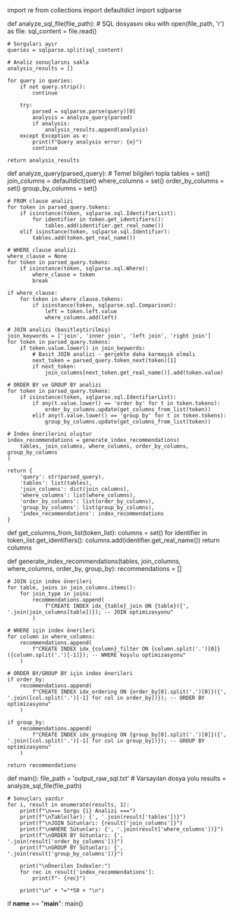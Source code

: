 import re
from collections import defaultdict
import sqlparse

def analyze_sql_file(file_path):
    # SQL dosyasını oku
    with open(file_path, 'r') as file:
        sql_content = file.read()
    
    # Sorguları ayır
    queries = sqlparse.split(sql_content)
    
    # Analiz sonuçlarını sakla
    analysis_results = []
    
    for query in queries:
        if not query.strip():
            continue
            
        try:
            parsed = sqlparse.parse(query)[0]
            analysis = analyze_query(parsed)
            if analysis:
                analysis_results.append(analysis)
        except Exception as e:
            print(f"Query analysis error: {e}")
            continue
    
    return analysis_results

def analyze_query(parsed_query):
    # Temel bilgileri topla
    tables = set()
    join_columns = defaultdict(set)
    where_columns = set()
    order_by_columns = set()
    group_by_columns = set()
    
    # FROM clause analizi
    for token in parsed_query.tokens:
        if isinstance(token, sqlparse.sql.IdentifierList):
            for identifier in token.get_identifiers():
                tables.add(identifier.get_real_name())
        elif isinstance(token, sqlparse.sql.Identifier):
            tables.add(token.get_real_name())
    
    # WHERE clause analizi
    where_clause = None
    for token in parsed_query.tokens:
        if isinstance(token, sqlparse.sql.Where):
            where_clause = token
            break
    
    if where_clause:
        for token in where_clause.tokens:
            if isinstance(token, sqlparse.sql.Comparison):
                left = token.left.value
                where_columns.add(left)
    
    # JOIN analizi (basitleştirilmiş)
    join_keywords = ['join', 'inner join', 'left join', 'right join']
    for token in parsed_query.tokens:
        if token.value.lower() in join_keywords:
            # Basit JOIN analizi - gerçekte daha karmaşık olmalı
            next_token = parsed_query.token_next(token)[1]
            if next_token:
                join_columns[next_token.get_real_name()].add(token.value)
    
    # ORDER BY ve GROUP BY analizi
    for token in parsed_query.tokens:
        if isinstance(token, sqlparse.sql.IdentifierList):
            if any(t.value.lower() == 'order by' for t in token.tokens):
                order_by_columns.update(get_columns_from_list(token))
            elif any(t.value.lower() == 'group by' for t in token.tokens):
                group_by_columns.update(get_columns_from_list(token))
    
    # Index önerilerini oluştur
    index_recommendations = generate_index_recommendations(
        tables, join_columns, where_columns, order_by_columns, group_by_columns
    )
    
    return {
        'query': str(parsed_query),
        'tables': list(tables),
        'join_columns': dict(join_columns),
        'where_columns': list(where_columns),
        'order_by_columns': list(order_by_columns),
        'group_by_columns': list(group_by_columns),
        'index_recommendations': index_recommendations
    }

def get_columns_from_list(token_list):
    columns = set()
    for identifier in token_list.get_identifiers():
        columns.add(identifier.get_real_name())
    return columns

def generate_index_recommendations(tables, join_columns, where_columns, order_by, group_by):
    recommendations = []
    
    # JOIN için index önerileri
    for table, joins in join_columns.items():
        for join_type in joins:
            recommendations.append(
                f"CREATE INDEX idx_{table}_join ON {table}({', '.join(join_columns[table])}); -- JOIN optimizasyonu"
            )
    
    # WHERE için index önerileri
    for column in where_columns:
        recommendations.append(
            f"CREATE INDEX idx_{column}_filter ON {column.split('.')[0]}({column.split('.')[-1]}); -- WHERE koşulu optimizasyonu"
        )
    
    # ORDER BY/GROUP BY için index önerileri
    if order_by:
        recommendations.append(
            f"CREATE INDEX idx_ordering ON {order_by[0].split('.')[0]}({', '.join([col.split('.')[-1] for col in order_by])}); -- ORDER BY optimizasyonu"
        )
    
    if group_by:
        recommendations.append(
            f"CREATE INDEX idx_grouping ON {group_by[0].split('.')[0]}({', '.join([col.split('.')[-1] for col in group_by])}); -- GROUP BY optimizasyonu"
        )
    
    return recommendations

def main():
    file_path = 'output_raw_sql.txt'  # Varsayılan dosya yolu
    results = analyze_sql_file(file_path)
    
    # Sonuçları yazdır
    for i, result in enumerate(results, 1):
        print(f"\n=== Sorgu {i} Analizi ===")
        print(f"\nTablo(lar): {', '.join(result['tables'])}")
        print(f"\nJOIN Sütunları: {result['join_columns']}")
        print(f"\nWHERE Sütunları: {', '.join(result['where_columns'])}")
        print(f"\nORDER BY Sütunları: {', '.join(result['order_by_columns'])}")
        print(f"\nGROUP BY Sütunları: {', '.join(result['group_by_columns'])}")
        
        print("\nÖnerilen Indexler:")
        for rec in result['index_recommendations']:
            print(f"- {rec}")
        
        print("\n" + "="*50 + "\n")

if __name__ == "__main__":
    main()
